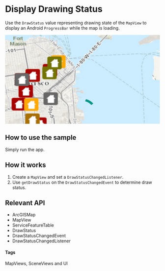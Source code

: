 # Display Drawing Status
Use the `DrawStatus` value representing drawing state of the `MapView` to display an Android `ProgressBar` while the map is loading.

![Display Drawing Status App](display-drawing-status.png)

## How to use the sample
Simply run the app.

## How it works
1. Create a `MapView` and set a `DrawStatusChangedListener`.
1. Use `getDrawStatus` on the `DrawStatusChangedEvent` to determine draw status.

## Relevant API
* ArcGISMap
* MapView
* ServiceFeatureTable
* DrawStatus
* DrawStatusChangedEvent
* DrawStatusChangedListener

#### Tags
MapViews, SceneViews and UI